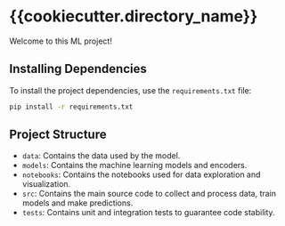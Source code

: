 # {{cookiecutter.directory_name}}

Welcome to this ML project!

## Installing Dependencies

To install the project dependencies, use the `requirements.txt` file:

```sh
pip install -r requirements.txt
```

## Project Structure

- `data`: Contains the data used by the model.
- `models`: Contains the machine learning models and encoders.
- `notebooks`: Contains the notebooks used for data exploration and visualization.
- `src`: Contains the main source code to collect and process data, train models and make predictions.
- `tests`: Contains unit and integration tests to guarantee code stability.